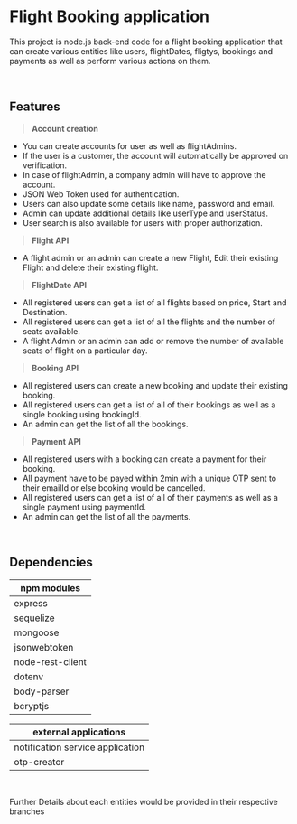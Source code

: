 # Flight Booking application
This project is node.js back-end code for a flight booking application that can create various entities like users, flightDates, fligtys, bookings and payments as well as perform various actions on them.

<br/>

## Features

>**Account creation**
- You can create accounts for user as well as flightAdmins.
- If the user is a customer, the account will automatically be approved on verification.
- In case of flightAdmin, a company admin will have to approve the account.
- JSON Web Token used for authentication.
- Users can also update some details like name, password and email.
- Admin can update additional details like userType and userStatus.
- User search is also available for users with proper authorization.



>**Flight API**
- A flight admin or an admin can create a new Flight, Edit their existing Flight and delete their existing flight.

>**FlightDate API**
- All registered users can get a list of all flights based on price, Start and Destination.
- All registered users can get a list of all the flights and the number of seats available.
- A flight Admin or an admin can add or remove the number of available seats of flight on a particular day.

>**Booking API**
- All registered users can create a new booking and update their existing booking.
- All registered users can get a list of all of their bookings as well as a single booking using bookingId.
- An admin can get the list of all the bookings.

>**Payment API**
- All registered users with a booking can create a payment for their booking.
- All payment have to be payed within 2min with a unique OTP sent to their emailId or else booking would be cancelled.
- All registered users can get a list of all of their payments as well as a single payment using paymentId.
- An admin can get the list of all the payments.

<br/>

## Dependencies
|npm modules|
|-|
|express|
|sequelize|
|mongoose|
|jsonwebtoken|
|node-rest-client|
|dotenv|
|body-parser|
|bcryptjs|

|external applications|
|-|
|notification service application|
|otp-creator|

<br/>



Further Details about each entities would be provided in their respective branches
